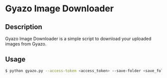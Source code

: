 # Gyazo Image Downloader

## Description

Gyazo Image Downloader is a simple script to download your uploaded images from Gyazo.

## Usage

```bash
$ python gyazo.py --access-token <access_token> --save-folder <save_folder>
```
